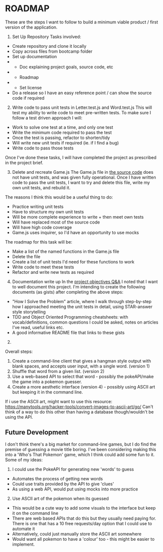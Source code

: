 # ROADMAP

These are the steps I want to follow to build a minimum viable product / first version of the application.

1. Set Up Repository
Tasks involved: 
 - Create repository and clone it locally
 - Copy across files from bootcamp folder
 - Set up documentation
 - - Doc explaining project goals, source code, etc
 - - Roadmap
 - - Set license
 - Do a release so I have an easy reference point / can show the source code if required

2. Write code to pass unit tests in Letter.test.js and Word.test.js
This will test my ability to write code to meet pre-written tests. To make sure I follow a test driven approach I will:
 - Work to solve one test at a time, and only one test
 - Write the minimum code required to pass the test
 - Once the test is passing, refactor to shorten/tidy
 - Will write new unit tests if required (ie. if I find a bug)
 - Write code to pass those tests

 Once I've done these tasks, I will have completed the project as prescribed in the project brief.

3. Delete and recreate Game.js
The Game.js file in [the source code](./QA.md/#where-is-the-source-code-from) does not have unit tests, and was given fully operational. Once I have written code to pass the unit tests, I want to try and delete this file, write my own unit tests, and rebuild it.

The reasons I think this would be a useful thing to do:
 - Practice writing unit tests
 - Have to structure my own unit tests
 - Will be more complete experience to write + then meet own tests
 - Will have replaced most of the source code
 - Will have high code coverage
 - Game.js uses inquirer, so I'd have an opportunity to use mocks

The roadmap for this task will be:
 - Make a list of the named functions in the Game.js file
 - Delete the file
 - Create a list of unit tests I'd need for these functions to work
 - Write code to meet these tests
 - Refactor and write new tests as required

 4. Documentation write up
 In the [project objectives Q&A](./QA.md/#is-there-anything-else-im-hoping-to-learn-with-this-project) I noted that I want to well document this project. I'm intending to create the following documents (as gists) after completing the above steps:
  - "How I Solve the Problem" article, where I walk through step-by-step how I approached meeting the unit tests in detail, using STAR-answer style storytelling
  - TDD and Object Oriented Programming cheatsheets: with vocab/definitions, common questions I could be asked, notes on articles I've read, useful links etc.
  - A good informative README file that links to these gists

2. 
Overall steps:
1. Create a command-line client that gives a hangman style output with blank spaces, and accepts user input, with a single word. (version 1)
2. Shuffle that word from a given list. (version 2)
3. Use a web-based API to select that word - possibly the pokeAPI/make the game into a pokemon guesser.
4. Create a more aesthetic interface (version 4) - possibly using ASCII art but keeping it in the command line.

If i use the ASCII art, might want to use this resource:
https://manytools.org/hacker-tools/convert-images-to-ascii-art/go/
Can't think of a way to do this other than having a database though/wouldn't be using the API.

## Future Development
I don't think there's a big market for command-line games, but I do find the premise of guessing a movie title boring. I've been considering making this into a 'Who's That Pokemon' game, which I think could add some fun to it. Some of my ideas:

1. I could use the PokeAPI for generating new 'words' to guess
 - Automates the process of getting new words
 - Could use traits provided by the API to give 'clues'
 - As using a web API, would put using mocks into more practice 

2. Use ASCII art of the pokemon when its guessed 
 - This would be a cute way to add some visuals to the interface but keep it on the command line
 - There are web based APIs that do this but they usually need paying for. There is one that has a 10 free requests/day option that I could use to automate it
 - Alternatively, could just manually store the ASCII art somewhere
 - Would want all pokemon to have a 'colour' too - this might be easier to implement.